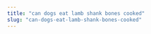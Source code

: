 ```yaml
---
title: "can dogs eat lamb shank bones cooked"
slug: "can-dogs-eat-lamb-shank-bones-cooked"
---
```



